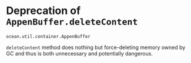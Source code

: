 # Deprecation of `AppenBuffer.deleteContent`

`ocean.util.container.AppenBuffer`

`deleteContent` method does nothing but force-deleting memory owned by GC and
thus is both unnecessary and potentially dangerous.

